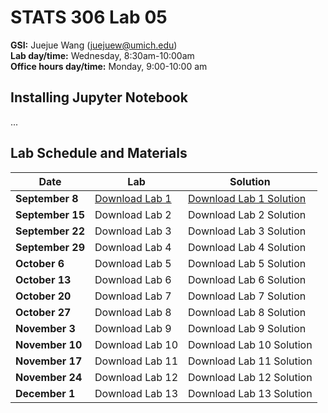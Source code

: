 # STATS 306 Lab 05

**GSI:** Juejue Wang (juejuew@umich.edu)\
**Lab day/time:** Wednesday, 8:30am-10:00am \
**Office hours day/time:** Monday, 9:00-10:00 am

## Installing Jupyter Notebook
...

## Lab Schedule and Materials

Date | Lab | Solution
--- | --- | ---
**September 8** | <a href="stats306_lab1_empty.ipynb">Download Lab 1</a> | <a href="stats306_lab1_solution.ipynb">Download Lab 1 Solution</a> 
**September 15** | Download Lab 2 | Download Lab 2 Solution
**September 22** | Download Lab 3 | Download Lab 3 Solution
**September 29** | Download Lab 4 | Download Lab 4 Solution
**October 6** | Download Lab 5 | Download Lab 5 Solution
**October 13** | Download Lab 6 | Download Lab 6 Solution 
**October 20** | Download Lab 7 | Download Lab 7 Solution 
**October 27** | Download Lab 8 | Download Lab 8 Solution 
**November 3** | Download Lab 9 | Download Lab 9 Solution
**November 10** | Download Lab 10 | Download Lab 10 Solution
**November 17** | Download Lab 11 | Download Lab 11 Solution
**November 24** | Download Lab 12 | Download Lab 12 Solution
**December 1** | Download Lab 13 | Download Lab 13 Solution
